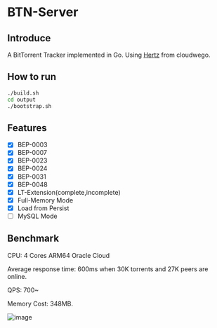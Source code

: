 # BTN-Server

## Introduce

A BitTorrent Tracker implemented in Go. Using [Hertz](https://github.com/cloudwego/hertz) from cloudwego.

## How to run

```bash
./build.sh
cd output
./bootstrap.sh
```

## Features
- [x] BEP-0003
- [x] BEP-0007
- [x] BEP-0023
- [x] BEP-0024
- [x] BEP-0031
- [x] BEP-0048
- [X] LT-Extension(complete,incomplete)
- [x] Full-Memory Mode
- [x] Load from Persist
- [ ] MySQL Mode

## Benchmark
CPU: 4 Cores ARM64 Oracle Cloud

Average response time: 600ms when 30K torrents and 27K peers are online. 

QPS: 700~

Memory Cost: 348MB.

![image](https://github.com/user-attachments/assets/00526a7c-1907-4949-a246-0ce6fab6302f)
